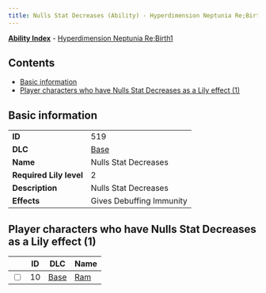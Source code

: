 ```yaml
---
title: Nulls Stat Decreases (Ability) - Hyperdimension Neptunia Re;Birth1
---
```


[**Ability Index**](/neptunia/rb1/ability/index.html) - [Hyperdimension Neptunia Re;Birth1](/neptunia/rb1)

## Contents

- [Basic information](#basic-information)
- [Player characters who have Nulls Stat Decreases as a Lily effect (1)](#player-characters-who-have-nulls-stat-decreases-as-a-lily-effect-1)

## Basic information

|   |   |
| -- | -- |
| **ID** | 519 |
| **DLC** | [Base](/neptunia/rb1/dlc/1-base.html) |
| **Name** | Nulls Stat Decreases |
| **Required Lily level** | 2 |
| **Description** | Nulls Stat Decreases |
| **Effects** | Gives Debuffing Immunity |


## Player characters who have Nulls Stat Decreases as a Lily effect (1)

|    | ID | DLC | Name |
| -- | -- | --- | ---- |
| <input type="checkbox" id="rb1-player-1-10" class="trackbox" /> | 10 | [Base](/neptunia/rb1/dlc/1-base.html) | [Ram](/neptunia/rb1/player/1-10-ram.html) |
